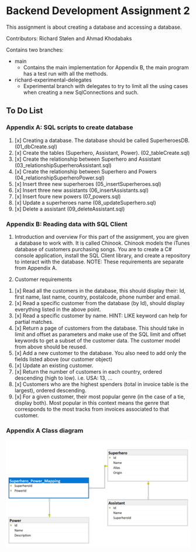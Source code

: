 # Backend Development Assignment 2

This assignment is about creating a database and accessing a database.

Contributors: Richard Stølen and Ahmad Khodabaks

Contains two branches:
- main
    - Contains the main implementation for Appendix B, the main program has a test run with all the methods.   
- richard-experimental-delegates
    - Experimental branch with delegates to try to limit all the using cases when creating a new SqlConnections and such.




## To Do List

### Appendix A: SQL scripts to create database

1. [x] Creating a database. The database should be called SuperheroesDB. (01_dbCreate.sql)
2. [x] Create the tables (Superhero, Assistant, Power). (02_tableCreate.sql)
3. [x] Create the relationship between Superhero and Assistant (03_relationshipSuperheroAssistant.sql)
4. [x] Create the relationship between Superhero and Powers (04_relationshipSuperheroPower.sql)
5. [x] Insert three new superheroes (05_insertSuperheroes.sql)
6. [x] Insert three new assistants (06_insertAssistants.sql)
7. [x] Insert foure new powers (07_powers.sql)
8. [x] Update a superheroes name (08_updateSuperhero.sql)
9. [x] Delete a assistant (09_deleteAssistant.sql)


### Appendix B: Reading data with SQL Client

1) Introduction and overview
For this part of the assignment, you are given a database to work with. It is called Chinook.
Chinook models the iTunes database of customers purchasing songs. You are to create a C# console application, install
the SQL Client library, and create a repository to interact with the database.
NOTE: These requirements are separate from Appendix A.

2) Customer requirements

1. [x] Read all the customers in the database, this should display their: Id, first name, last name, country, postalcode, phone number and email.
2. [x] Read a specific customer from the database (by Id), should display everything listed in the above point.
3. [x] Read a specific customer by name. HINT: LIKE keyword can help for partial matches.
4. [x] Return a page of customers from the database. This should take in limit and offset as parameters and make use
of the SQL limit and offset keywords to get a subset of the customer data. The customer model from above
should be reused.
5. [x] Add a new customer to the database. You also need to add only the fields listed above (our customer object)
6. [x] Update an existing customer.
7. [x] Return the number of customers in each country, ordered descending (high to low). i.e. USA: 13, ...
8. [x] Customers who are the highest spenders (total in invoice table is the largest), ordered descending.
9. [x] For a given customer, their most popular genre (in the case of a tie, display both). Most popular in this context
means the genre that corresponds to the most tracks from invoices associated to that customer.


### Appendix A Class diagram

![alt text](assignment2_sql_diagram.png "Class diagram")
